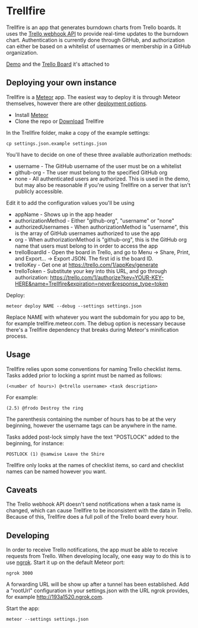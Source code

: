 Trellfire
=========

Trellfire is an app that generates burndown charts from Trello boards. It uses the [Trello webhook API](https://trello.com/docs/gettingstarted/webhooks.html) to provide real-time updates to the burndown chart. Authentication is currently done through GitHub, and authorization can either be based on a whitelist of usernames or membership in a GitHub organization.

[Demo](http://trellfire.meteor.com) and the [Trello Board](https://trello.com/b/dCWRlbJW/trellfire-demo) it's attached to

Deploying your own instance
---------------------------

Trellfire is a [Meteor](https://www.meteor.com) app. The easiest way to deploy it is through Meteor themselves, however there are other [deployment options](http://docs.meteor.com/#deploying).

  * Install [Meteor](https://www.meteor.com)
  * Clone the repo or [Download](https://github.com/CXInc/trellfire/archive/master.zip) Trellfire

In the Trellfire folder, make a copy of the example settings:

    cp settings.json.example settings.json

You'll have to decide on one of these three available authorization methods:

  * username - The GitHub username of the user must be on a whitelist
  * github-org - The user must belong to the specified GitHub org
  * none - All authenticated users are authorized. This is used in the demo, but may also be reasonable if you're using Trellfire on a server that isn't publicly accessible.

Edit it to add the configuration values you'll be using

  * appName - Shows up in the app header
  * authorizationMethod - Either "github-org", "username" or "none"
  * authorizedUsernames - When authorizationMethod is "username", this is the array of GitHub usernames authorized to use the app
  * org - When authorizationMethod is "github-org", this is the GitHub org name that users must belong to in order to access the app
  * trelloBoardId - Open the board in Trello, and go to Menu -> Share, Print, and Export... -> Export JSON. The first id is the board ID.
  * trelloKey - Get one at https://trello.com/1/appKey/generate
  * trelloToken - Substitute your key into this URL, and go through authorization: https://trello.com/1/authorize?key=YOUR-KEY-HERE&name=Trellfire&expiration=never&response_type=token

Deploy:

    meteor deploy NAME --debug --settings settings.json

Replace NAME with whatever you want the subdomain for you app to be, for example trellfire.meteor.com. The debug option is necessary because there's a Trellfire dependency that breaks during Meteor's minification process.

Usage
-----

Trellfire relies upon some conventions for naming Trello checklist items. Tasks added prior to locking a sprint must be named as follows:

    (<number of hours>) @<trello username> <task description>

For example:

    (2.5) @frodo Destroy the ring

The parenthesis containing the number of hours has to be at the very beginning, however the username tags can be anywhere in the name.

Tasks added post-lock simply have the text "POSTLOCK" added to the beginning, for instance:

    POSTLOCK (1) @samwise Leave the Shire

Trellfire only looks at the names of checklist items, so card and checklist names can be named however you want.

Caveats
-------

The Trello webhook API doesn't send notifications when a task name is changed, which can cause Trellfire to be inconsistent with the data in Trello. Because of this, Trellfire does a full poll of the Trello board every hour.

Developing
----------

In order to receive Trello notifications, the app must be able to receive requests from Trello. When developing locally, one easy way to do this is to use [ngrok](https://ngrok.com). Start it up on the default Meteor port:

    ngrok 3000

A forwarding URL will be show up after a tunnel has been established. Add a "rootUrl" configuration in your settings.json with the URL ngrok provides, for example http://193a1520.ngrok.com.

Start the app:

    meteor --settings settings.json
